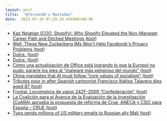 ```yaml
---
layout: post
title:  "@fernand0's Mastodon"
date:  2023-07-30 07:29:20.456000+00:00
---
```

*  [Kaz Nejatian (COO, Shopify): Why Shopify Elevated the Non-Manager Career Path and Ditched Meetings ](https://creatoreconomy.so/p/kaz-coo-shopify-craft-and-no-meeting) ([toot](https://mastodon.social/@fernand0/110801856787534187))
*  [Well, These New Zuckerberg IMs Won&#39;t Help Facebook&#39;s Privacy Problems  ](https://www.businessinsider.com/well-these-new-zuckerberg-ims-wont-help-facebooks-privacy-problems-2010-5?IR=T) ([toot](https://mastodon.social/@fernand0/110798558145802956))
*  [Dulce. ](https://avecesunafoto.wordpress.com/2023/07/29/dulce-3) ([toot](https://mastodon.social/@fernand0/110798544395763161))
*  [Dulce. ](https://avecesunafoto.wordpress.com/2023/07/29/dulce-3) ([toot](https://mastodon.social/@fernand0/110798492143459642))
*  [Cómo una actualización de Office está logrando lo que la Europol no pudo: pararle los pies al "malware más peligroso del mundo" ](https://www.genbeta.com/seguridad/como-actualizacion-office-esta-logrando-que-europol-no-pudo-pararle-pies-al-malware-peligroso-mund) ([toot](https://mastodon.social/@fernand0/110798334430118041))
*  [China mandates that AI must follow “core values of socialism” ](https://www.theverge.com/2023/7/14/23794974/china-generative-ai-regulations-alibaba-baid) ([toot](https://mastodon.social/@fernand0/110798158835099136))
*  [Tributes pour in after Spanish cartoonist Francisco Ibáñez Talavera dies aged 87 ](https://www.theguardian.com/books/2023/jul/18/tributes-pour-in-after-spanish-cartoonist-francisco-ibanez-talavera-dies-aged-87-mortadelo-and-filemo) ([toot](https://mastodon.social/@fernand0/110797867539634443))
*  [Frontal. Locomotora de vapor 242F-2009 “Confederación” ](https://www.flickr.com/photos/fernand0/53057264808) ([toot](https://mastodon.social/@fernand0/110797822728188706))
*  [La Coalición para el Avance de la Evaluación de la Investigación (CoARA) aprueba la propuesta de reforma de Crue, ANECA y CSIC para España – CRUE ](https://www.crue.org/2023/07/coara-aprueba-la-propuesta-de-reforma-de-crue-aneca-y-csic-para-espana) ([toot](https://mastodon.social/@fernand0/110797570838249284))
*  [Typo sends millions of US military emails to Russian ally Mali ](https://www.bbc.com/news/world-us-canada-6622687) ([toot](https://mastodon.social/@fernand0/110797387169339725))
